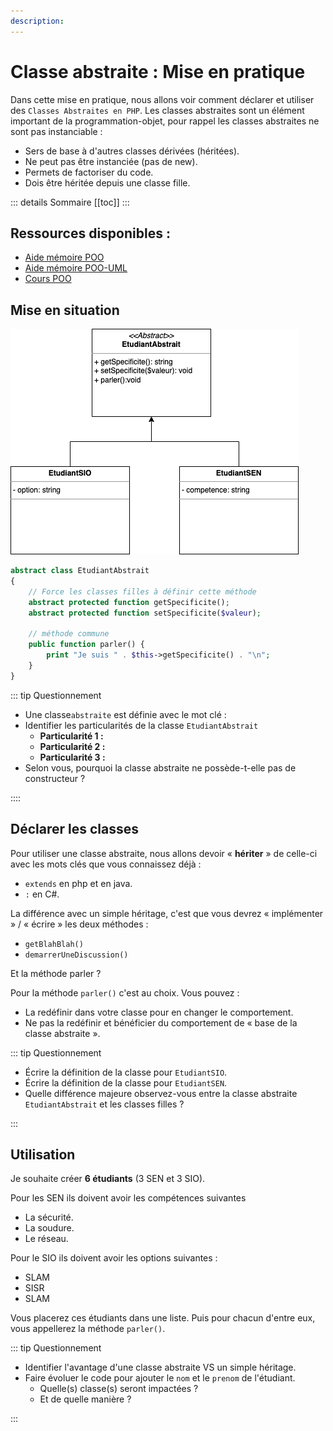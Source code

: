 ```yaml
---
description:
---
```


# Classe abstraite : Mise en pratique

Dans cette mise en pratique, nous allons voir comment déclarer et utiliser des `Classes Abstraites en PHP`. Les classes abstraites sont un élément important de la programmation-objet, pour rappel les classes abstraites ne sont pas instanciable :

- Sers de base à d'autres classes dérivées (héritées).
- Ne peut pas être instanciée (pas de new).
- Permets de factoriser du code.
- Dois être héritée depuis une classe fille.

::: details Sommaire
[[toc]]
:::

## Ressources disponibles :

- [Aide mémoire POO](/cheatsheets/poo/README.md)
- [Aide mémoire POO-UML](/cheatsheets/poo-uml/README.md)
- [Cours POO](/cours/poo.md)

## Mise en situation

![UML](./res/abstract_uml.png)

```php
abstract class EtudiantAbstrait
{
    // Force les classes filles à définir cette méthode
    abstract protected function getSpecificite();
    abstract protected function setSpecificite($valeur);

    // méthode commune
    public function parler() {
        print "Je suis " . $this->getSpecificite() . "\n";
    }
}
```

::: tip Questionnement

- Une classe`abstraite` est définie avec le mot clé :
- Identifier les particularités de la classe `EtudiantAbstrait`
  - **Particularité 1 :**
  - **Particularité 2 :**
  - **Particularité 3 :**
- Selon vous, pourquoi la classe abstraite ne possède-t-elle pas de constructeur ?

::::

## Déclarer les classes

Pour utiliser une classe abstraite, nous allons devoir « **hériter** » de celle-ci avec les mots clés que vous connaissez déjà :

- `extends` en php et en java.
- `:` en C#.

La différence avec un simple héritage, c'est que vous devrez « implémenter » / « écrire » les deux méthodes :

- `getBlahBlah()`
- `demarrerUneDiscussion()`

Et la méthode parler ?

Pour la méthode `parler()` c'est au choix. Vous pouvez :

- La redéfinir dans votre classe pour en changer le comportement.
- Ne pas la redéfinir et bénéficier du comportement de « base de la classe abstraite ».

::: tip Questionnement

- Écrire la définition de la classe pour `EtudiantSIO`.
- Écrire la définition de la classe pour `EtudiantSEN`.
- Quelle différence majeure observez-vous entre la classe abstraite `EtudiantAbstrait` et les classes filles ?

:::

## Utilisation

Je souhaite créer **6 étudiants** (3 SEN et 3 SIO).

Pour les SEN ils doivent avoir les compétences suivantes

- La sécurité.
- La soudure.
- Le réseau.

Pour le SIO ils doivent avoir les options suivantes :

- SLAM
- SISR
- SLAM

Vous placerez ces étudiants dans une liste. Puis pour chacun d'entre eux, vous appellerez la méthode `parler()`.

::: tip Questionnement

- Identifier l'avantage d'une classe abstraite VS un simple héritage.
- Faire évoluer le code pour ajouter le `nom` et le `prenom` de l'étudiant.
  - Quelle(s) classe(s) seront impactées ?
  - Et de quelle manière ?

:::
